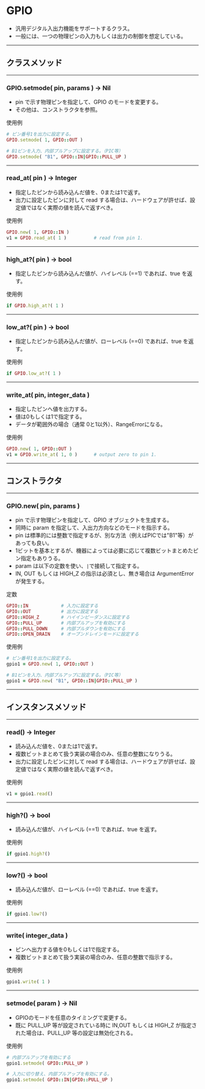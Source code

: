 # GPIO

* 汎用デジタル入出力機能をサポートするクラス。
* 一般には、一つの物理ピンの入力もしくは出力の制御を想定している。


------------------------------------------------------------
## クラスメソッド
----------------------------------------
### GPIO.setmode( pin, params ) -> Nil

* pin で示す物理ピンを指定して、GPIO のモードを変更する。
* その他は、コンストラクタを参照。

使用例
```ruby
# ピン番号1を出力に設定する。
GPIO.setmode( 1, GPIO::OUT )

# B1ピンを入力、内部プルアップに設定する。（PIC等）
GPIO.setmode( "B1", GPIO::IN|GPIO::PULL_UP )
```

----------------------------------------
### read_at( pin ) -> Integer

* 指定したピンから読み込んだ値を、0または1で返す。
* 出力に設定したピンに対して read する場合は、ハードウェアが許せば、設定値ではなく実際の値を読んで返すべき。

使用例
```ruby
GPIO.new( 1, GPIO::IN )
v1 = GPIO.read_at( 1 )          # read from pin 1.
```

----------------------------------------
### high_at?( pin ) -> bool

* 指定したピンから読み込んだ値が、ハイレベル (==1) であれば、true を返す。

使用例
```ruby
if GPIO.high_at?( 1 )
```

----------------------------------------
### low_at?( pin ) -> bool

* 指定したピンから読み込んだ値が、ローレベル (==0) であれば、true を返す。

使用例
```ruby
if GPIO.low_at?( 1 )
```

----------------------------------------
### write_at( pin, integer_data )

* 指定したピンへ値を出力する。
* 値は0もしくは1で指定する。
* データが範囲外の場合（通常 0と1以外）、RangeErrorになる。

使用例
```ruby
GPIO.new( 1, GPIO::OUT )
v1 = GPIO.write_at( 1, 0 )      # output zero to pin 1.
```


------------------------------------------------------------
## コンストラクタ
----------------------------------------
### GPIO.new( pin, params )

* pin で示す物理ピンを指定して、GPIO オブジェクトを生成する。
* 同時に param を指定して、入出力方向などのモードを指示する。
* pin は標準的には整数で指定するが、別な方法（例えばPICでは"B1"等）があっても良い。
* 1ビットを基本とするが、機器によっては必要に応じて複数ビットまとめたピン指定もありうる。
* param は以下の定数を使い、`|`で接続して指定する。
* IN, OUT もしくは HIGH_Z の指示は必須とし、無き場合は ArgumentError が発生する。

定数
```ruby
GPIO::IN            # 入力に設定する
GPIO::OUT           # 出力に設定する
GPIO::HIGH_Z        # ハイインピーダンスに設定する
GPIO::PULL_UP       # 内部プルアップを有効にする
GPIO::PULL_DOWN     # 内部プルダウンを有効にする
GPIO::OPEN_DRAIN    # オープンドレインモードに設定する
```

使用例
```ruby
# ピン番号1を出力に設定する。
gpio1 = GPIO.new( 1, GPIO::OUT )

# B1ピンを入力、内部プルアップに設定する。（PIC等）
gpio1 = GPIO.new( "B1", GPIO::IN|GPIO::PULL_UP )
```


------------------------------------------------------------
## インスタンスメソッド
----------------------------------------
### read() -> Integer

* 読み込んだ値を、0または1で返す。
* 複数ビットまとめて扱う実装の場合のみ、任意の整数になりうる。
* 出力に設定したピンに対して read する場合は、ハードウェアが許せば、設定値ではなく実際の値を読んで返すべき。

使用例
```ruby
v1 = gpio1.read()
```

----------------------------------------
### high?() -> bool

* 読み込んだ値が、ハイレベル (==1) であれば、true を返す。

使用例
```ruby
if gpio1.high?()
```

----------------------------------------
### low?() -> bool

* 読み込んだ値が、ローレベル (==0) であれば、true を返す。

使用例
```ruby
if gpio1.low?()
```

----------------------------------------
### write( integer_data )

* ピンへ出力する値を0もしくは1で指定する。
* 複数ビットまとめて扱う実装の場合のみ、任意の整数で指示する。

使用例
```ruby
gpio1.write( 1 )
```

----------------------------------------
### setmode( param ) -> Nil

* GPIOのモードを任意のタイミングで変更する。
* 既に PULL_UP 等が設定されている時に IN,OUT もしくは HIGH_Z が指定された場合は、PULL_UP 等の設定は無効化される。

使用例
```ruby
# 内部プルアップを有効にする
gpio1.setmode( GPIO::PULL_UP )

# 入力に切り替え、内部プルアップを有効にする。
gpio1.setmode( GPIO::IN|GPIO::PULL_UP )
```
